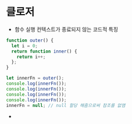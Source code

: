 # 클로저

- 함수 실행 컨텍스트가 종료되지 않는 코드적 특징

```js
function outer() {
  let i = 0;
  return function inner() {
    return i++;
  };
}

let innerFn = outer();
console.log(innerFn());
console.log(innerFn());
console.log(innerFn());
console.log(innerFn());
innerFn = null; // null 할당 해줌으로써 참조를 없앰
```

-
